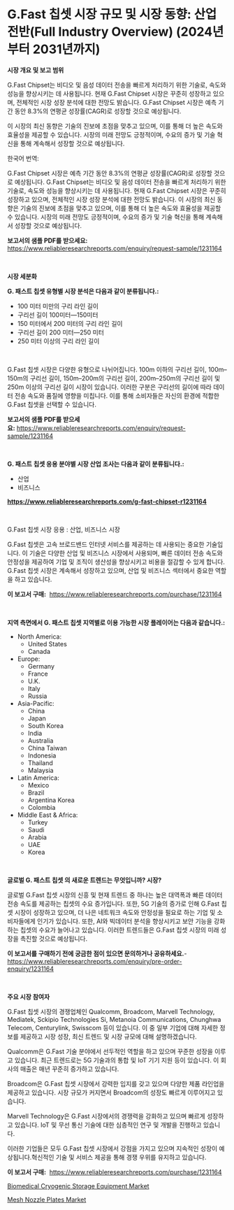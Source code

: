 <p><h1>G.Fast 칩셋 시장 규모 및 시장 동향: 산업 전반(Full Industry Overview) (2024년부터 2031년까지)</h1></p><p><strong>시장 개요 및 보고 범위</strong></p>
<p><p>G.Fast Chipset는 비디오 및 음성 데이터 전송을 빠르게 처리하기 위한 기술로, 속도와 성능을 향상시키는 데 사용됩니다. 현재 G.Fast Chipset 시장은 꾸준히 성장하고 있으며, 전체적인 시장 성장 분석에 대한 전망도 밝습니다. G.Fast Chipset 시장은 예측 기간 동안 8.3%의 연평균 성장률(CAGR)로 성장할 것으로 예상됩니다.</p><p>이 시장의 최신 동향은 기술의 진보에 초점을 맞추고 있으며, 이를 통해 더 높은 속도와 효율성을 제공할 수 있습니다. 시장의 미래 전망도 긍정적이며, 수요의 증가 및 기술 혁신을 통해 계속해서 성장할 것으로 예상됩니다.</p><p>한국어 번역:</p><p>G.Fast Chipset 시장은 예측 기간 동안 8.3%의 연평균 성장률(CAGR)로 성장할 것으로 예상됩니다. G.Fast Chipset는 비디오 및 음성 데이터 전송을 빠르게 처리하기 위한 기술로, 속도와 성능을 향상시키는 데 사용됩니다. 현재 G.Fast Chipset 시장은 꾸준히 성장하고 있으며, 전체적인 시장 성장 분석에 대한 전망도 밝습니다. 이 시장의 최신 동향은 기술의 진보에 초점을 맞추고 있으며, 이를 통해 더 높은 속도와 효율성을 제공할 수 있습니다. 시장의 미래 전망도 긍정적이며, 수요의 증가 및 기술 혁신을 통해 계속해서 성장할 것으로 예상됩니다.</p></p>
<p><strong>보고서의 샘플 PDF를 받으세요:</strong> <a href="https://www.reliableresearchreports.com/enquiry/request-sample/1231164">https://www.reliableresearchreports.com/enquiry/request-sample/1231164</a></p>
<p>&nbsp;</p>
<p><strong>시장 세분화</strong></p>
<p><strong>G. 패스트 칩셋 유형별 시장 분석은 다음과 같이 분류됩니다.:</strong></p>
<p><ul><li>100 미터 미만의 구리 라인 길이</li><li>구리선 길이 100미터—150미터</li><li>150 미터에서 200 미터의 구리 라인 길이</li><li>구리선 길이 200 미터—250 미터</li><li>250 미터 이상의 구리 라인 길이</li></ul></p>
<p>&nbsp;</p>
<p><p>G.Fast 칩셋 시장은 다양한 유형으로 나뉘어집니다. 100m 이하의 구리선 길이, 100m–150m의 구리선 길이, 150m–200m의 구리선 길이, 200m–250m의 구리선 길이 및 250m 이상의 구리선 길이 시장이 있습니다. 이러한 구분은 구리선의 길이에 따라 데이터 전송 속도와 품질에 영향을 미칩니다. 이를 통해 소비자들은 자신의 환경에 적합한 G.Fast 칩셋을 선택할 수 있습니다.</p></p>
<p><strong>보고서의 샘플 PDF를 받으세요:</strong>&nbsp;<a href="https://www.reliableresearchreports.com/enquiry/request-sample/1231164">https://www.reliableresearchreports.com/enquiry/request-sample/1231164</a></p>
<p>&nbsp;</p>
<p><strong> G. 패스트 칩셋 응용 분야별 시장 산업 조사는 다음과 같이 분류됩니다.:</strong></p>
<p><ul><li>산업</li><li>비즈니스</li></ul></p>
<p><strong><a href="https://www.reliableresearchreports.com/g-fast-chipset-r1231164">https://www.reliableresearchreports.com/g-fast-chipset-r1231164</a></strong></p>
<p>&nbsp;</p>
<p><p>G.Fast 칩셋 시장 응용 : 산업, 비즈니스 시장 </p><p>G.Fast 칩셋은 고속 브로드밴드 인터넷 서비스를 제공하는 데 사용되는 중요한 기술입니다. 이 기술은 다양한 산업 및 비즈니스 시장에서 사용되며, 빠른 데이터 전송 속도와 안정성을 제공하여 기업 및 조직이 생산성을 향상시키고 비용을 절감할 수 있게 합니다. G.Fast 칩셋 시장은 계속해서 성장하고 있으며, 산업 및 비즈니스 섹터에서 중요한 역할을 하고 있습니다.</p></p>
<p><strong>이 보고서 구매:</strong>&nbsp; <a href="https://www.reliableresearchreports.com/purchase/1231164">https://www.reliableresearchreports.com/purchase/1231164</a></p>
<p>&nbsp;</p>
<p><strong>지역 측면에서 G. 패스트 칩셋 지역별로 이용 가능한 시장 플레이어는 다음과 같습니다.:</strong></p>
<p><ul>
    <li>
        North America:
        <ul>
            <li>United States</li>
            <li>Canada</li>
        </ul>
    </li>
    <li>
        Europe:
        <ul>
            <li>Germany</li>
            <li>France</li>
            <li>U.K.</li>
            <li>Italy</li>
            <li>Russia</li>
        </ul>
    </li>
    <li>
        Asia-Pacific:
        <ul>
            <li>China</li>
            <li>Japan</li>
            <li>South Korea</li>
            <li>India</li>
            <li>Australia</li>
            <li>China Taiwan</li>
            <li>Indonesia</li>
            <li>Thailand</li>
            <li>Malaysia</li>
        </ul>
    </li>
    <li>
        Latin America:
        <ul>
            <li>Mexico</li>
            <li>Brazil</li>
            <li>Argentina Korea</li>
            <li>Colombia</li>
        </ul>
    </li>
    <li>
        Middle East & Africa:
        <ul>
            <li>Turkey</li>
            <li>Saudi</li>
            <li>Arabia</li>
            <li>UAE</li>
            <li>Korea</li>
        </ul>
    </li>
    </ul></p>
<p>&nbsp;</p>
<p><strong>글로벌 G. 패스트 칩셋 의 새로운 트렌드는 무엇입니까? 시장?</strong></p>
<p><p>글로벌 G.Fast 칩셋 시장의 신흥 및 현재 트렌드 중 하나는 높은 대역폭과 빠른 데이터 전송 속도를 제공하는 칩셋의 수요 증가입니다. 또한, 5G 기술의 증가로 인해 G.Fast 칩셋 시장이 성장하고 있으며, 더 나은 네트워크 속도와 안정성을 필요로 하는 기업 및 소비자들에게 인기가 있습니다. 또한, AI와 빅데이터 분석을 향상시키고 보안 기능을 강화하는 칩셋의 수요가 늘어나고 있습니다. 이러한 트렌드들은 G.Fast 칩셋 시장의 미래 성장을 촉진할 것으로 예상됩니다.</p></p>
<p><strong>이 보고서를 구매하기 전에 궁금한 점이 있으면 문의하거나 공유하세요.</strong>- <a href="https://www.reliableresearchreports.com/enquiry/pre-order-enquiry/1231164">https://www.reliableresearchreports.com/enquiry/pre-order-enquiry/1231164</a></p>
<p>&nbsp;</p>
<p><strong>주요 시장 참여자</strong></p>
<p><p>G.Fast 칩셋 시장의 경쟁업체인 Qualcomm, Broadcom, Marvell Technology, Mediatek, Sckipio Technologies Si, Metanoia Communications, Chunghwa Telecom, Centurylink, Swisscom 등이 있습니다. 이 중 일부 기업에 대해 자세한 정보를 제공하고 시장 성장, 최신 트렌드 및 시장 규모에 대해 설명하겠습니다.</p><p>Qualcomm은 G.Fast 기술 분야에서 선두적인 역할을 하고 있으며 꾸준한 성장을 이루고 있습니다. 최근 트렌드로는 5G 기술과의 통합 및 IoT 기기 지원 등이 있습니다. 이 회사의 매출은 매년 꾸준히 증가하고 있습니다.</p><p>Broadcom은 G.Fast 칩셋 시장에서 강력한 입지를 갖고 있으며 다양한 제품 라인업을 제공하고 있습니다. 시장 규모가 커지면서 Broadcom의 성장도 빠르게 이루어지고 있습니다.</p><p>Marvell Technology은 G.Fast 시장에서의 경쟁력을 강화하고 있으며 빠르게 성장하고 있습니다. IoT 및 무선 통신 기술에 대한 심층적인 연구 및 개발을 진행하고 있습니다.</p><p>이러한 기업들은 모두 G.Fast 칩셋 시장에서 강점을 가지고 있으며 지속적인 성장이 예상됩니다.혁신적인 기술 및 서비스 제공을 통해 경쟁 우위를 유지하고 있습니다.</p></p>
<p><strong>이 보고서 구매:</strong>&nbsp;&nbsp;<a href="https://www.reliableresearchreports.com/purchase/1231164">https://www.reliableresearchreports.com/purchase/1231164</a></p>
<p><p><a href="https://github.com/Sinjinluong3e0awx2m195k76/Market-Research-Report-List-2/blob/main/biomedical-cryogenic-storage-equipment-market.md">Biomedical Cryogenic Storage Equipment Market</a></p><p><a href="https://eight-handstand-8fb.notion.site/Mesh-Nozzle-Plates-Market-Size-Market-Outlook-and-Market-Forecast-2024-to-2031-cc1585c65989468c8483663c21d6c71c">Mesh Nozzle Plates Market</a></p></p>